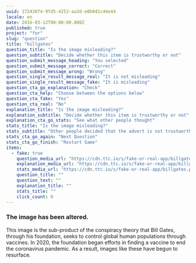 ```yaml
---
uuid: 172430f4-9fd5-4252-aa3d-e0b041c44e44
locale: en
date: 2016-03-12T00:00:00.000Z
published: true
project: "for"
slug: "question"
title: "billgates"
question_title: "Is the image misleading?"
question_subtitle: "Decide whether this item is trustworthy or not"
question_submit_message_heading: "You selected"
question_submit_message_correct: "Correct"
question_submit_message_wrong: "Wrong"
question_single_result_message_real: "It is not misleading"
question_single_result_message_fake: "It is misleading"
question_cta_go_explanation: "Check"
question_cta_help: "Choose between the options below"
question_cta_fake: "Yes"
question_cta_real: "No"
explanation_title: "Is the image misleading?"
explanation_subtitle: "Decide whether this item is trustworthy or not"
explanation_cta_go_stats: "See what other people thought"
stats_title: "Is the image misleading?"
stats_subtitle: "Other people decided that the advert is not trustworthy"
stats_cta_go_again: "Next Question"
stats_cta_go_finish: "Restart Game"
items:
  - fake: true
    question_media_url: "https://cdn.ttc.io/s/fake-or-real-app/billgates.png"
    explanation_media_url: "https://cdn.ttc.io/s/fake-or-real-app/billgates.png"
    stats_media_url: "https://cdn.ttc.io/s/fake-or-real-app/billgates.png"
    question_title: ""
    question_text: ""
    explanation_title: ""
    stats_title: ""
    click_count: 0
---
```

### The image has been altered.

This image is the sub-product of the conspiracy theory that Bill Gates, through his foundation, seeks to control global human populations through vaccines. In 2020, the foundation began efforts in finding a vaccine to end the coronavirus pandemic. 
As a result, images like these have begun to resurface. 
